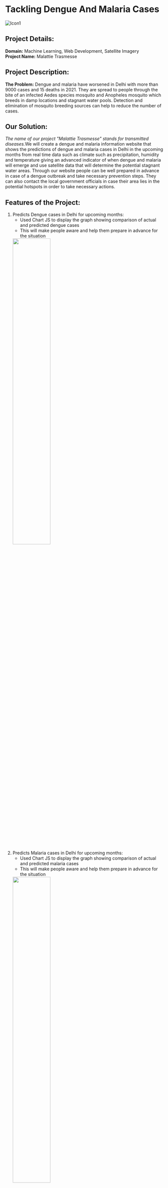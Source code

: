 # Tackling Dengue And Malaria Cases
![Icon1](https://user-images.githubusercontent.com/91798475/148276972-33566223-ee5c-4e4c-a206-aba43c456853.png)

## Project Details:
**Domain:** Machine Learning, Web Development, Satellite Imagery               
**Project Name:** Malattie Trasmesse

## Project Description:
**The Problem:** 
Dengue and malaria have worsened in Delhi with more than 9000 cases and 15 deaths in 2021. They are spread to people through the bite of an infected Aedes species mosquito and Anopheles mosquito which breeds in damp locations and stagnant water pools. Detection and elimination of mosquito breeding sources can help to reduce the number of cases.

## Our Solution:
<i>The name of our project "Malattie Trasmesse" stands for transmitted diseases.</i>We will create a dengue and malaria information website that shows the predictions of dengue and malaria cases in Delhi in the upcoming months from real time data such as climate such as precipitation, humidity and temperature giving an advanced indicator of when dengue and malaria will emerge and use satellite data that will determine the potential stagnant water areas. Through our website people can be well prepared in advance in case of a dengue outbreak and take necessary prevention steps. They can also contact the local government officials in case their area lies in the potential hotspots in order to take necessary actions.

## Features of the Project:
1. Predicts Dengue cases in Delhi for upcoming months:
     * Used Chart JS to display the graph showing comparison of actual and predicted dengue cases
     * This will make people aware and help them prepare in advance for the situation
     <img src="https://user-images.githubusercontent.com/91798475/148655089-f45d9e9c-b946-4389-8af5-b153e8f07f24.png" width="50%"/>
2. Predicts Malaria cases in Delhi for upcoming months:
     * Used Chart JS to display the graph showing comparison of actual and predicted malaria cases
     * This will make people aware and help them prepare in advance for the situation
     <img src="https://user-images.githubusercontent.com/91798475/148655207-cbc523b9-e747-41cc-a047-f3ed4fcf639f.png" width="50%"/>
3. Determines stagnant water areas:
     * Used mapbox to display these areas. These areas mark the potential breeding grounds for mosquitos
     * The map has a search box that will help to locate the stagnant water areas near them and avoid such areas
     <img src="https://user-images.githubusercontent.com/91798475/148655273-7f095ebd-c70d-484e-84e3-f6214b127448.JPG" width="50%"/>
4. Suggest safer route:
     * Used mapbox to suggest and display the safer route from source to destination which is far from dengue and malaria hotspots
     * The map also gives the directions to reach the destination. This will help people to avoid stagnant water hotspots and keep themselves safe
     <img src="https://user-images.githubusercontent.com/91798475/148655351-95bb2c4a-01c0-44ad-9cd0-d9d4ffaaff60.png" width="50%"/>
5. Contact Hospitals:
     * Used mapbox to display all the location all the hospitals in Delhi
     * This will help them to locate nearby hospitals faster in case of emergency
     * The map also provides route directions from the user's place to the chosen hospital
     <img src="https://user-images.githubusercontent.com/91798475/148655463-7ffd9e0e-91e4-4010-a10c-5084de434ef0.png" width="50%"/>
6. ChatBot:
    * It helps to answer queries of users in an interactive and effecient manner
    * It answers questions regarding how dengue and malaria spread and tells abouts actions that be taken for self protection from modsquito bites. It also gives the contact       number of fumigation team.
    <img src="https://user-images.githubusercontent.com/91798475/148655528-1689a0a7-ee71-4d7b-b608-43248db84769.JPG" height="400px"/>
7. FAQs:
    * Helps to answer many unanswered question so as to raise awareness about dengue and malaria
    <img src="https://user-images.githubusercontent.com/91798475/148655641-e7ddef44-1645-496f-a68e-90ce6e0f0a3c.JPG" width="60%"/>


## Dengue and Malaria Prediction Model:
### Data Description:
1. To predict number of dengue cases- We used web scrapping in order to find the number of monthly dengue cases and climate details (precipitation, humidity and  temperature) in Delhi. 
2. To predict number of malaria cases- We used web scrapping in order to find the number of monthly malaria cases and climate details (precipitation, humidity and  temperature) in Delhi. 

### Model Description:
1. To predict number of dengue cases:
      * We used the dengue data set to train a SVM classifier which includes the following features, year, month, precipitation, humidity, temperature and number of cases per         month. Since this a time series data, so to obtain better results we added a column of previous month's dengue cases. We used different models such as KNN, Random             Forest and SVM. In the end, data trained on SVM gives the best testing result with mean absolute error of 64.
2. To predict number of malaria cases:
      * We used the malaria data set to train a SVM classifier which includes the following features, year, month, precipitation, humidity, temperature and number of cases           per month. Since this a time series data, so to obtain better results we added a column of previous month's malaria cases. We used different models such as KNN,               Random Forest and SVM. In the end, data trained on KNN gives the best testing result with mean absolute error of 16.7.
<img  src="https://user-images.githubusercontent.com/91798475/148654013-f1a3fc25-99f8-4b53-a78c-d025fa2990ba.jpg" width= "50%"/>


## Stagnant Water Prediction:
### Data Description:
1. Used QGIS to extract Sentinal-2 satellite images from Copernicus Sentinal Hub Service 
2. Sentinal-2 satellite data contains 12 bands, we extracted band 3[Green], band 4[Red] and band 8[NIR]

### Model Description:
1. Stagnant water (i.e. mosquito-breeding environments were derived using Fraction of Absorbed Photosynthetically Active Radiation (FAPAR) to derive a Vegetation Index and      the Normalized Difference Water Index (NDWI).
2. When a location hits a certain FAPAR and NDWI thresholds it indicates the possibility of a stagnant water pool.
#### NDWI:
NDWI index uses gren and NIR bands to detect water bodies. It's formula is:
```math 
   NDWI= (Xgreen-Xnir)/(Xgreen+Xnir)
   ```
pixels having NDWI index greater than .2 are marked as stagnant water

#### FAPAR:
FAPAR index uses red and NIR bands to detect stagnant water. It's formula is:
```math 
   FAPAR= ((Xnir-Xred)/(Xgreen+Xnir)*(1.25-0.025))
   ```
pixels having FAPAR index less than .2 are marked as stagnant water

#### STAGNANT WATER AREAS:
FAPAR and NDWI indexes are combined using and operation to determine the final stagnant water areas
The folling image displays the predicted water pixels where white pixels represent water regions and back represents land region
<img src="https://user-images.githubusercontent.com/91798475/148656563-215b852f-bf8a-43f1-b433-d7dffe7a9667.png" width="50%"/>

## Website Link:
Click on the link to view the website:
[Site Link](https://malattietrasmesse.netlify.app/)

## Team Contributors:
Name: Mollika Garg                                                      
Github Link: https://github.com/mollikagarg

Name: Shreya Sharma                 
Github Link: https://github.com/shreya-S51

Name: Koushiki Chakrabarti                     
Github Link: https://github.com/kc2409
